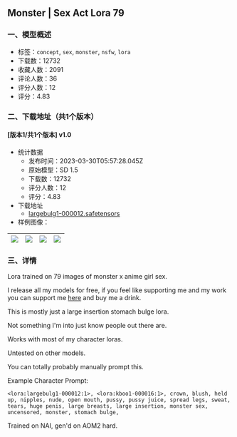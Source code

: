 ## Monster | Sex Act Lora 79
### 一、模型概述

- 标签：`concept`, `sex`, `monster`, `nsfw`, `lora`
- 下载数：12732
- 收藏人数：2091
- 评论人数：36
- 评分人数：12
- 评分：4.83

### 二、下载地址（共1个版本）

#### [版本1/共1个版本] v1.0

- 统计数据
  - 发布时间：2023-03-30T05:57:28.045Z
  - 原始模型：SD 1.5
  - 下载数：12732
  - 评分人数：12
  - 评分：4.83
- 下载地址
  - [largebulg1-000012.safetensors](https://civitai.com/api/download/models/31541)
- 样例图像：

| <img src="https://image.civitai.com/xG1nkqKTMzGDvpLrqFT7WA/7410941d-3c0e-4d64-c672-ac1e70093400/width=450/359073.jpeg" /> | <img src="https://image.civitai.com/xG1nkqKTMzGDvpLrqFT7WA/2c8965a0-c221-436b-be45-a28114cdc900/width=450/359078.jpeg" /> | <img src="https://image.civitai.com/xG1nkqKTMzGDvpLrqFT7WA/eb9384e0-0b20-4439-6b68-2d1f8117a000/width=450/359077.jpeg" /> | <img src="https://image.civitai.com/xG1nkqKTMzGDvpLrqFT7WA/da6cbe25-a436-4601-6df4-e415e98e8800/width=450/359076.jpeg" /> |
| ---- | ---- | ---- | ---- |


### 三、详情
<p>Lora trained on 79 images of monster x anime girl sex.</p><p></p><p>I release all my models for free, if you feel like supporting me and my work you can support me <a target="_blank" rel="ugc" href="https://www.buymeacoffee.com/Numeratic">here</a> and buy me a drink.</p><p></p><p>This is mostly just a large insertion stomach bulge lora.</p><p>Not something I'm into just know people out there are.</p><p>Works with most of my character loras.</p><p>Untested on other models.</p><p>You can totally probably manually prompt this.</p><p></p><p>Example Character Prompt:</p><p><code>&lt;lora:largebulg1-000012:1&gt;, &lt;lora:kboo1-000016:1&gt;, crown, blush, held up, nipples, nude, open mouth, pussy, pussy juice, spread legs, sweat, tears, huge penis, large breasts, large insertion, monster sex, uncensored, monster, stomach bulge,</code></p><p></p><p>Trained on NAI, gen'd on AOM2 hard.</p>